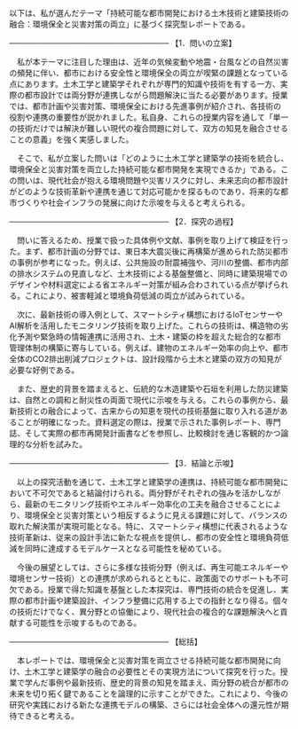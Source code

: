 以下は、私が選んだテーマ「持続可能な都市開発における土木技術と建築技術の融合：環境保全と災害対策の両立」に基づく探究型レポートである。

─────────────────────────────
【1．問いの立案】

　私が本テーマに注目した理由は、近年の気候変動や地震・台風などの自然災害の頻発に伴い、都市における安全性と環境保全の両立が喫緊の課題となっている点にあります。土木工学と建築学それぞれが専門的知識や技術を有する一方、実際の都市設計では両分野が連携しながら問題解決に当たる必要があります。授業では、都市計画や災害対策、環境保全における先進事例が紹介され、各技術の役割や連携の重要性が説かれました。私自身、これらの授業内容を通して「単一の技術だけでは解決が難しい現代の複合問題に対して、双方の知見を融合させることの意義」を強く実感しました。

　そこで、私が立案した問いは「どのように土木工学と建築学の技術を統合し、環境保全と災害対策を両立した持続可能な都市開発を実現できるか」である。この問いは、現代社会が抱える環境問題や災害リスクに対し、未来志向の都市設計がどのような技術革新や連携を通じて対応可能かを探るものであり、将来的な都市づくりや社会インフラの発展に向けた示唆を与えると考えられる。

─────────────────────────────
【2．探究の過程】

　問いに答えるため、授業で扱った具体例や文献、事例を取り上げて検証を行った。まず、都市計画の分野では、東日本大震災後に再構築が進められた防災都市の事例が参考になった。例えば、公共施設の耐震補強や、河川の整備、都市内部の排水システムの見直しなど、土木技術による基盤整備と、同時に建築現場でのデザインや材料選定による省エネルギー対策が組み合わされている点が挙げられる。これにより、被害軽減と環境負荷低減の両立が試みられている。

　次に、最新技術の導入例として、スマートシティ構想におけるIoTセンサーやAI解析を活用したモニタリング技術を取り上げた。これらの技術は、構造物の劣化予測や緊急時の情報連携に活用され、土木・建築の枠を超えた総合的な都市管理体制の構築に寄与している。例えば、建物のエネルギー効率の向上や、都市全体のCO2排出削減プロジェクトは、設計段階から土木と建築の双方の知見が必要な好例である。

　また、歴史的背景を踏まえると、伝統的な木造建築や石垣を利用した防災建築は、自然との調和と耐災性の両面で現代に示唆を与える。これらの事例から、最新技術との融合によって、古来からの知恵を現代の技術基盤に取り入れる道があることが明確になった。資料選定の際は、授業で示された事例レポート、専門誌、そして実際の都市再開発計画書などを参照し、比較検討を通じ客観的かつ論理的な分析を試みた。

─────────────────────────────
【3．結論と示唆】

　以上の探究活動を通じて、土木工学と建築学の連携は、持続可能な都市開発において不可欠であると結論付けられる。両分野がそれぞれの強みを活かしながら、最新のモニタリング技術やエネルギー効率化の工夫を融合させることにより、環境保全と災害対策という相反するように見える課題に対して、バランスの取れた解決策が実現可能となる。特に、スマートシティ構想に代表されるような技術革新は、従来の設計手法に新たな視点を提供し、都市の安全性と環境負荷低減を同時に達成するモデルケースとなる可能性を秘めている。

　今後の展望としては、さらに多様な技術分野（例えば、再生可能エネルギーや環境センサー技術）との連携が求められるとともに、政策面でのサポートも不可欠である。授業で得た知識を基盤とした本探究は、専門技術の統合を促進し、実際の都市計画や建築設計、インフラ整備に応用する上での指針となり得る。個々の技術だけでなく、異分野との協働により、現代社会の複合的な課題解決へと貢献する可能性を示唆するものである。

─────────────────────────────
【総括】

　本レポートでは、環境保全と災害対策を両立させる持続可能な都市開発に向け、土木工学と建築学の融合の必要性とその実現方法について探究を行った。授業で学んだ事例や最新技術、歴史的背景の知見を踏まえ、両分野の統合が都市の未来を切り拓く鍵であることを論理的に示すことができた。これにより、今後の研究や実践における新たな連携モデルの構築、さらには社会全体への還元性が期待できると考える。